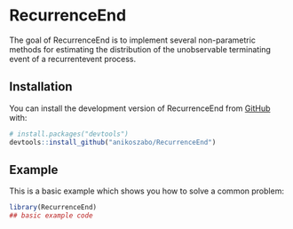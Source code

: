 
<!-- README.md is generated from README.Rmd. Please edit that file -->

# RecurrenceEnd

<!-- badges: start -->
<!-- badges: end -->

The goal of RecurrenceEnd is to implement several non-parametric methods
for estimating the distribution of the unobservable terminating event of
a recurrentevent process.

## Installation

You can install the development version of RecurrenceEnd from
[GitHub](https://github.com/) with:

``` r
# install.packages("devtools")
devtools::install_github("anikoszabo/RecurrenceEnd")
```

## Example

This is a basic example which shows you how to solve a common problem:

``` r
library(RecurrenceEnd)
## basic example code
```
